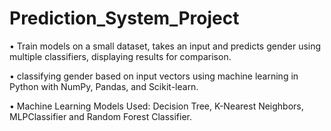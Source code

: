 # Prediction_System_Project

•	Train models on a small dataset, takes an input and predicts gender using multiple classifiers, displaying results for comparison.

•	classifying gender based on input vectors using machine learning in Python with NumPy, Pandas, and Scikit-learn.

•	Machine Learning Models Used: Decision Tree, K-Nearest Neighbors, MLPClassifier and Random Forest Classifier.

